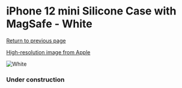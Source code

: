 # iPhone 12 mini Silicone Case with MagSafe - White

[Return to previous page](/iphone_12)

[High-resolution image from Apple](https://store.storeimages.cdn-apple.com/8756/as-images.apple.com/is/MHKV3?wid=4500&hei=4500&fmt=png)

<div style="width: 384px"><img src="/everysource/MHKV3.png" alt="White"></div>

### Under construction
